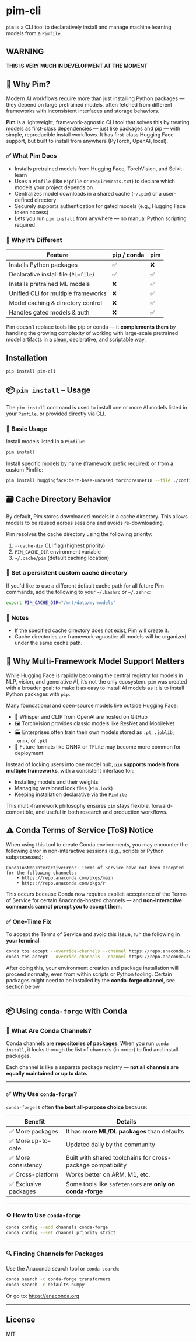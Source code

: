 # pim-cli

`pim` is a CLI tool to declaratively install and manage machine learning models from a `Pimfile`.
## WARNING
**THIS IS VERY MUCH IN DEVELOPMENT AT THE MOMENT**

## 🚀 Why Pim?

Modern AI workflows require more than just installing Python packages — they depend on large pretrained models, often fetched from different frameworks with inconsistent interfaces and storage behaviors.

**Pim** is a lightweight, framework-agnostic CLI tool that solves this by treating models as first-class dependencies — just like packages and pip — with simple, reproducible install workflows. It has first-class Hugging Face support, but built to install from anywhere (PyTorch, OpenAI, local).

### ✅ What Pim Does
- Installs pretrained models from Hugging Face, TorchVision, and Scikit-learn
- Uses a `Pimfile` (like `Pipfile` or `requirements.txt`) to declare which models your project depends on
- Centralizes model downloads in a shared cache (`~/.pim`) or a user-defined directory
- Securely supports authentication for gated models (e.g., Hugging Face token access)
- Lets you run `pim install` from anywhere — no manual Python scripting required

### 🧠 Why It’s Different
| Feature                          | pip / conda            | pim                           |
|----------------------------------|-------------------------|-------------------------------|
| Installs Python packages         | ✅                      | ❌                            |
| Declarative install file (`Pimfile`)| ✅                     | ✅                            |
| Installs pretrained ML models    | ❌                      | ✅                            |
| Unified CLI for multiple frameworks | ❌                   | ✅                            |
| Model caching & directory control| ❌                      | ✅                            |
| Handles gated models & auth      | ❌                      | ✅                            |

Pim doesn’t replace tools like pip or conda — it **complements them** by handling the growing complexity of working with large-scale pretrained model artifacts in a clean, declarative, and scriptable way.



## Installation

```bash
pip install pim-cli
```

## 📦 `pim install` – Usage

The `pim install` command is used to install one or more AI models listed in your `Pimfile`, or provided directly via CLI.

### 🔹 Basic Usage

Install models listed in a `Pimfile`:
```bash
pim install
```

Install specific models by name (framework prefix required) or from a custom Pimfile: 
```bash
pim install huggingface:bert-base-uncased torch:resnet18 --file ./configs/my_Pimfile
```

## 🗃 Cache Directory Behavior
By default, Pim stores downloaded models in a cache directory. This allows models to be reused across sessions and avoids re-downloading.

Pim resolves the cache directory using the following priority:

1. `--cache-dir` CLI flag (highest priority)
2. `PIM_CACHE_DIR` environment variable
3. `~/.cache/pim` (default caching location)

### 🌱 Set a persistent custom cache directory
If you'd like to use a different default cache path for all future Pim commands, add the following to your `~/.bashrc` or `~/.zshrc`:

```` bash
export PIM_CACHE_DIR="/mnt/data/my-models"
````

### 📌 Notes
* If the specified cache directory does not exist, Pim will create it.
* Cache directories are framework-agnostic: all models will be organized under the same cache path.

## 🤖 Why Multi-Framework Model Support Matters

While Hugging Face is rapidly becoming the central registry for models in NLP, vision, and generative AI, it’s not the only ecosystem. `pim` was created with a broader goal: to make it as easy to install AI models as it is to install Python packages with `pip`.

Many foundational and open-source models live outside Hugging Face:
- 🧠 Whisper and CLIP from OpenAI are hosted on GitHub
- 🖼 TorchVision provides classic models like ResNet and MobileNet
- 🏭 Enterprises often train their own models stored as `.pt`, `.joblib`, `.onnx`, or `.pkl`
- 🎯 Future formats like ONNX or TFLite may become more common for deployment

Instead of locking users into one model hub, **`pim` supports models from multiple frameworks**, with a consistent interface for:
- Installing models and their weights
- Managing versioned lock files (`Pim.lock`)
- Keeping installation declarative via the `Pimfile`

This multi-framework philosophy ensures `pim` stays flexible, forward-compatible, and useful in both research and production workflows.

## ⚠️ Conda Terms of Service (ToS) Notice

When using this tool to create Conda environments, you may encounter the following error in non-interactive sessions (e.g., scripts or Python subprocesses):

```
CondaToSNonInteractiveError: Terms of Service have not been accepted for the following channels:
    • https://repo.anaconda.com/pkgs/main
    • https://repo.anaconda.com/pkgs/r
```

This occurs because Conda now requires explicit acceptance of the Terms of Service for certain Anaconda-hosted channels — and **non-interactive commands cannot prompt you to accept them**.

### ✅ One-Time Fix

To accept the Terms of Service and avoid this issue, run the following **in your terminal**:

```bash
conda tos accept --override-channels --channel https://repo.anaconda.com/pkgs/main
conda tos accept --override-channels --channel https://repo.anaconda.com/pkgs/r
```

After doing this, your environment creation and package installation will proceed normally, even from within scripts or Python tooling. Certain packages might need to be installed by the **conda-forge channel**, see section below.

---

## 📦 Using `conda-forge` with Conda

### 🧭 What Are Conda Channels?

Conda channels are **repositories of packages**. When you run `conda install`, it looks through the list of channels (in order) to find and install packages.

Each channel is like a separate package registry — **not all channels are equally maintained or up to date.**

---

### ✅ Why Use `conda-forge`?

`conda-forge` is often **the best all-purpose choice** because:

| Benefit               | Details |
|------------------------|---------|
| ✅ More packages        | It has **more ML/DL packages** than defaults |
| ✅ More up-to-date     | Updated daily by the community |
| ✅ More consistency    | Built with shared toolchains for cross-package compatibility |
| ✅ Cross-platform      | Works better on ARM, M1, etc. |
| ✅ Exclusive packages  | Some tools like `safetensors` are **only on conda-forge** |

---

### ⚙️ How to Use `conda-forge`

```bash
conda config --add channels conda-forge
conda config --set channel_priority strict
```
---

### 🔍 Finding Channels for Packages

Use the Anaconda search tool or `conda search`:

```bash
conda search -c conda-forge transformers
conda search -c defaults numpy
```

Or go to: https://anaconda.org

---

## License

MIT
